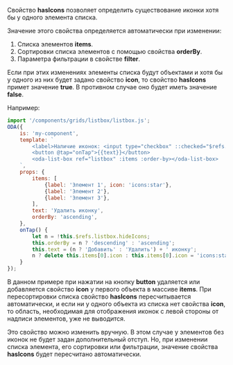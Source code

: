 Свойство **hasIcons** позволяет определить существование иконки хотя бы у одного элемента списка.

Значение этого свойства определяется автоматически при изменении:

1. Списка элементов **items**.
1. Сортировки списка элементов с помощью свойства **orderBy**.
1. Параметра фильтрации в свойстве **filter**.

Если при этих изменениях элементы списка будут объектами и хотя бы у одного из них будет задано свойство **icon**, то свойство **hasIcons** примет значение **true**. В противном случае оно будет иметь значение **false**.

Например:

```javascript _run_line_edit_loadoda_[my-component.js]_h=160_
import '/components/grids/listbox/listbox.js';
ODA({
    is: 'my-component',
    template: `
        <label>Наличие иконок: <input type="checkbox" ::checked="$refs.listbox.hasIcons"></label> <br>
        <button @tap="onTap">{{text}}</button>
        <oda-list-box ref="listbox" :items :order-by></oda-list-box>
    `,
    props: {
        items: [
            {label: 'Элемент 1', icon: 'icons:star'},
            {label: 'Элемент 2'},
            {label: 'Элемент 3'},
        ],
        text: 'Удалить иконку',
        orderBy: 'ascending',
    },
    onTap() {
        let n = !this.$refs.listbox.hideIcons;
        this.orderBy = n ? 'descending' : 'ascending';
        this.text = (n ? 'Добавить' : 'Удалить') + ' иконку';
        n ? delete this.items[0].icon : this.items[0].icon = 'icons:star';
    }
});
```

В данном примере при нажатии на кнопку **button** удаляется или добавляется свойство **icon** у первого объекта в массиве **items**. При пересортировки списка свойство **hasIcons** пересчитывается автоматически, и если ни у одного объекта из списка нет свойства **icon**, то область, необходимая для отображения иконок с левой стороны от надписи элементов, уже не выводится.

Это свойство можно изменить вручную. В этом случае у элементов без иконок не будет задан дополнительный отступ. Но, при изменении списка элемента, его сортировки или  фильтрации, значение свойства **hasIcons** будет пересчитано автоматически.
